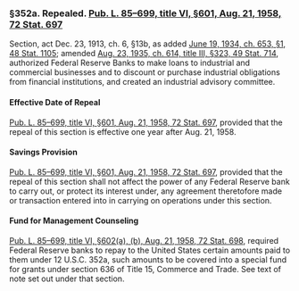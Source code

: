 ### §352a. Repealed. [Pub. L. 85–699, title VI, §601, Aug. 21, 1958, 72 Stat. 697](/statviewer.htm?volume=72&page=697) ###

Section, act Dec. 23, 1913, ch. 6, §13b, as added [June 19, 1934, ch. 653, §1, 48 Stat. 1105](/statviewer.htm?volume=48&page=1105); amended [Aug. 23, 1935, ch. 614, title III, §323, 49 Stat. 714](/statviewer.htm?volume=49&page=714), authorized Federal Reserve Banks to make loans to industrial and commercial businesses and to discount or purchase industrial obligations from financial institutions, and created an industrial advisory committee.

#### Effective Date of Repeal ####

[Pub. L. 85–699, title VI, §601, Aug. 21, 1958, 72 Stat. 697](/statviewer.htm?volume=72&page=697), provided that the repeal of this section is effective one year after Aug. 21, 1958.

#### Savings Provision ####

[Pub. L. 85–699, title VI, §601, Aug. 21, 1958, 72 Stat. 697](/statviewer.htm?volume=72&page=697), provided that the repeal of this section shall not affect the power of any Federal Reserve bank to carry out, or protect its interest under, any agreement theretofore made or transaction entered into in carrying on operations under this section.

#### Fund for Management Counseling ####

[Pub. L. 85–699, title VI, §602(a), (b), Aug. 21, 1958, 72 Stat. 698](/statviewer.htm?volume=72&page=698), required Federal Reserve banks to repay to the United States certain amounts paid to them under 12 U.S.C. 352a, such amounts to be covered into a special fund for grants under section 636 of Title 15, Commerce and Trade. See text of note set out under that section.